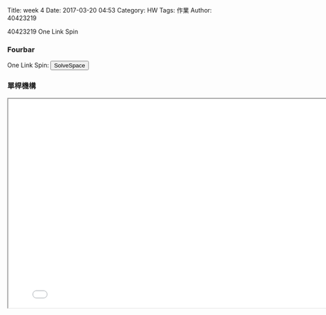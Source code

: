Title: week 4
Date: 2017-03-20 04:53
Category: HW
Tags: 作業
Author: 40423219

40423219
One Link Spin

<!-- PELICAN_END_SUMMARY -->


<h3>Fourbar</h3>

<p>One Link Spin: <button onClick="lity('https://vimeo.com/210533925')"><span class="glyphicon glyphicon-facetime-video"></span> SolveSpace</button> 
</p>

<h3>單桿機構</h3>
<iframe src="./../data/solvespace/onelinkspin/onelinkspin.html'" width="800" height="480"></iframe>